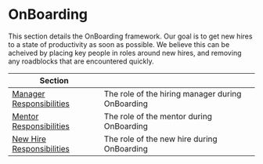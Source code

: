 # OnBoarding
This section details the OnBoarding framework. Our goal is to get new hires to a state of productivity as soon as possible. We believe this can be acheived by placing
    key people in roles around new hires, and removing any roadblocks that are encountered quickly. 
    
<!-- TOC Start -->
| Section |  |
|--|--|
|[Manager Responsibilities](/OnBoarding#readme)|The role of the hiring manager during OnBoarding |
|[Mentor Responsibilities](/OnBoarding#readme)|The role of the mentor during OnBoarding |
|[New Hire Responsibilities](/OnBoarding#readme)|The role of the new hire during OnBoarding |
<!-- TOC End-->
